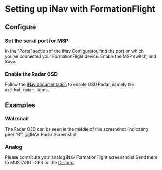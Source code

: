 # Setting up iNav with FormationFlight

## Configure

### Set the serial port for MSP

In the "Ports" section of the iNav Configurator, find the port on which you've connected your FormationFlight device. Enable the MSP switch, and Save.


### Enable the Radar OSD

Follow the [iNav documentation](https://github.com/iNavFlight/inav/wiki/OSD-Hud-and-ESP32-radars) to enable OSD Radar, namely the `osd_hud_radar_` items.

## Examples

### Walksnail

The Radar OSD can be seen in the middle of this screenshot (indicating peer "B")
![INAV Radar Screenshot](../assets/images/walksnail_and_inav.PNG)

### Analog

Please contribute your analog iNav FormationFlight screenshots! Send them to MUSTARDTIGER on the [Discord](https://discord.gg/npaX3VxQjh).
